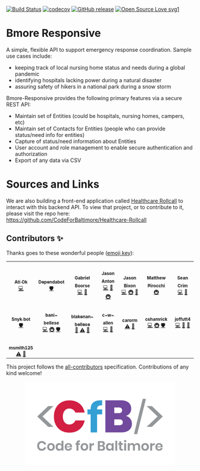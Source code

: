 [![Build Status](https://travis-ci.org/CodeForBaltimore/Bmore-Responsive.svg?branch=master)](https://travis-ci.org/CodeForBaltimore/Bmore-Responsive) [![codecov](https://codecov.io/gh/CodeForBaltimore/Bmore-Responsive/branch/master/graph/badge.svg)](https://codecov.io/gh/CodeForBaltimore/Bmore-Responsive) [![GitHub release](https://img.shields.io/github/release/Naereen/StrapDown.js.svg)](https://github.com/CodeForBaltimore/Bmore-Responsive/releases) [![Open Source Love svg1](https://badges.frapsoft.com/os/v1/open-source.svg?v=103)](https://github.com/ellerbrock/open-source-badges/)

# Bmore Responsive
A simple, flexible API to support emergency response coordination.  Sample use cases include:

- keeping track of local nursing home status and needs during a global pandemic
- identifying hospitals lacking power during a natural disaster
- assuring safety of hikers in a national park during a snow storm

Bmore-Responsive provides the following primary features via a secure REST API:

- Maintain set of Entities (could be hospitals, nursing homes, campers, etc)
- Maintain set of Contacts for Entities (people who can provide status/need info for entities)
- Capture of status/need information about Entities
- User account and role management to enable secure authentication and authorization
- Export of any data via CSV

# Sources and Links
We are also building a front-end application called [Healthcare Rollcall](https://github.com/CodeForBaltimore/Healthcare-Rollcall) to interact with this backend API. To view that project, or to contribute to it, please visit the repo here: https://github.com/CodeForBaltimore/Healthcare-Rollcall

## Contributors ✨

Thanks goes to these wonderful people ([emoji key](https://allcontributors.org/docs/en/emoji-key)):

<!-- ALL-CONTRIBUTORS-LIST:START - Do not remove or modify this section -->
<!-- prettier-ignore-start -->
<!-- markdownlint-disable -->
<table>
  <tr>
    <td align="center"><a href="https://ao10.github.io"><img src="https://avatars3.githubusercontent.com/u/14120224?v=4" width="100px;" alt=""/><br /><sub><b>Ati Ok</b></sub></a><br /><a href="https://github.com/CodeForBaltimore/Bmore-Responsive/commits?author=ao10" title="Code">💻</a></td>
    <td align="center"><a href="https://dependabot.com"><img src="https://avatars1.githubusercontent.com/u/27347476?v=4" width="100px;" alt=""/><br /><sub><b>Dependabot</b></sub></a><br /><a href="#security-dependabot[bot]" title="Security">🛡️</a></td>
    <td align="center"><a href="https://gnboor.se"><img src="https://avatars0.githubusercontent.com/u/2052524?v=4" width="100px;" alt=""/><br /><sub><b>Gabriel Boorse</b></sub></a><br /><a href="https://github.com/CodeForBaltimore/Bmore-Responsive/commits?author=gnboorse" title="Code">💻</a> <a href="https://github.com/CodeForBaltimore/Bmore-Responsive/pulls?q=is%3Apr+reviewed-by%3Agnboorse" title="Reviewed Pull Requests">👀</a></td>
    <td align="center"><a href="http://www.jasonanton.com"><img src="https://avatars0.githubusercontent.com/u/6391564?v=4" width="100px;" alt=""/><br /><sub><b>Jason Anton</b></sub></a><br /><a href="https://github.com/CodeForBaltimore/Bmore-Responsive/commits?author=revjtanton" title="Code">💻</a> <a href="https://github.com/CodeForBaltimore/Bmore-Responsive/commits?author=revjtanton" title="Documentation">📖</a> <a href="#infra-revjtanton" title="Infrastructure (Hosting, Build-Tools, etc)">🚇</a></td>
    <td align="center"><a href="http://jasonbixon.netlify.com"><img src="https://avatars3.githubusercontent.com/u/32110237?v=4" width="100px;" alt=""/><br /><sub><b>Jason Bixon</b></sub></a><br /><a href="https://github.com/CodeForBaltimore/Bmore-Responsive/commits?author=jbixon13" title="Code">💻</a> <a href="#infra-jbixon13" title="Infrastructure (Hosting, Build-Tools, etc)">🚇</a> <a href="https://github.com/CodeForBaltimore/Bmore-Responsive/pulls?q=is%3Apr+reviewed-by%3Ajbixon13" title="Reviewed Pull Requests">👀</a></td>
    <td align="center"><a href="https://github.com/mpiroc"><img src="https://avatars2.githubusercontent.com/u/1623344?v=4" width="100px;" alt=""/><br /><sub><b>Matthew Pirocchi</b></sub></a><br /><a href="#infra-mpiroc" title="Infrastructure (Hosting, Build-Tools, etc)">🚇</a></td>
    <td align="center"><a href="https://github.com/seancrim23"><img src="https://avatars1.githubusercontent.com/u/48462417?v=4" width="100px;" alt=""/><br /><sub><b>Sean Crim</b></sub></a><br /><a href="https://github.com/CodeForBaltimore/Bmore-Responsive/commits?author=seancrim23" title="Code">💻</a> <a href="https://github.com/CodeForBaltimore/Bmore-Responsive/pulls?q=is%3Apr+reviewed-by%3Aseancrim23" title="Reviewed Pull Requests">👀</a></td>
  </tr>
  <tr>
    <td align="center"><a href="https://snyk.io"><img src="https://avatars2.githubusercontent.com/u/19733683?v=4" width="100px;" alt=""/><br /><sub><b>Snyk bot</b></sub></a><br /><a href="#security-snyk-bot" title="Security">🛡️</a></td>
    <td align="center"><a href="https://github.com/bani-bellese"><img src="https://avatars0.githubusercontent.com/u/62711535?v=4" width="100px;" alt=""/><br /><sub><b>bani-bellese</b></sub></a><br /><a href="https://github.com/CodeForBaltimore/Bmore-Responsive/commits?author=bani-bellese" title="Code">💻</a> <a href="#infra-bani-bellese" title="Infrastructure (Hosting, Build-Tools, etc)">🚇</a> <a href="#security-bani-bellese" title="Security">🛡️</a></td>
    <td align="center"><a href="https://github.com/blakenan-bellese"><img src="https://avatars1.githubusercontent.com/u/61432973?v=4" width="100px;" alt=""/><br /><sub><b>blakenan-bellese</b></sub></a><br /><a href="#ideas-blakenan-bellese" title="Ideas, Planning, & Feedback">🤔</a> <a href="https://github.com/CodeForBaltimore/Bmore-Responsive/commits?author=blakenan-bellese" title="Tests">⚠️</a> <a href="https://github.com/CodeForBaltimore/Bmore-Responsive/commits?author=blakenan-bellese" title="Documentation">📖</a></td>
    <td align="center"><a href="https://github.com/c-w-allen"><img src="https://avatars0.githubusercontent.com/u/64177457?v=4" width="100px;" alt=""/><br /><sub><b>c-w-allen</b></sub></a><br /><a href="https://github.com/CodeForBaltimore/Bmore-Responsive/commits?author=c-w-allen" title="Code">💻</a> <a href="https://github.com/CodeForBaltimore/Bmore-Responsive/pulls?q=is%3Apr+reviewed-by%3Ac-w-allen" title="Reviewed Pull Requests">👀</a></td>
    <td align="center"><a href="https://github.com/carorm"><img src="https://avatars2.githubusercontent.com/u/8696896?v=4" width="100px;" alt=""/><br /><sub><b>carorm</b></sub></a><br /><a href="https://github.com/CodeForBaltimore/Bmore-Responsive/commits?author=carorm" title="Tests">⚠️</a> <a href="https://github.com/CodeForBaltimore/Bmore-Responsive/pulls?q=is%3Apr+reviewed-by%3Acarorm" title="Reviewed Pull Requests">👀</a></td>
    <td align="center"><a href="https://github.com/cshamrick"><img src="https://avatars0.githubusercontent.com/u/2623452?v=4" width="100px;" alt=""/><br /><sub><b>cshamrick</b></sub></a><br /><a href="https://github.com/CodeForBaltimore/Bmore-Responsive/commits?author=cshamrick" title="Code">💻</a> <a href="#infra-cshamrick" title="Infrastructure (Hosting, Build-Tools, etc)">🚇</a> <a href="#security-cshamrick" title="Security">🛡️</a></td>
    <td align="center"><a href="https://github.com/joffutt4"><img src="https://avatars0.githubusercontent.com/u/10181869?v=4" width="100px;" alt=""/><br /><sub><b>joffutt4</b></sub></a><br /><a href="https://github.com/CodeForBaltimore/Bmore-Responsive/commits?author=joffutt4" title="Code">💻</a> <a href="https://github.com/CodeForBaltimore/Bmore-Responsive/commits?author=joffutt4" title="Documentation">📖</a> <a href="https://github.com/CodeForBaltimore/Bmore-Responsive/pulls?q=is%3Apr+reviewed-by%3Ajoffutt4" title="Reviewed Pull Requests">👀</a></td>
  </tr>
  <tr>
    <td align="center"><a href="https://github.com/msmith125"><img src="https://avatars2.githubusercontent.com/u/58228205?v=4" width="100px;" alt=""/><br /><sub><b>msmith125</b></sub></a><br /><a href="https://github.com/CodeForBaltimore/Bmore-Responsive/commits?author=msmith125" title="Tests">⚠️</a> <a href="https://github.com/CodeForBaltimore/Bmore-Responsive/pulls?q=is%3Apr+reviewed-by%3Amsmith125" title="Reviewed Pull Requests">👀</a></td>
  </tr>
</table>

<!-- markdownlint-enable -->
<!-- prettier-ignore-end -->
<!-- ALL-CONTRIBUTORS-LIST:END -->

This project follows the [all-contributors](https://github.com/all-contributors/all-contributors) specification. Contributions of any kind welcome!

<p align="center">
    <img src="docs/img/CfB.png" width="400">
</p>
